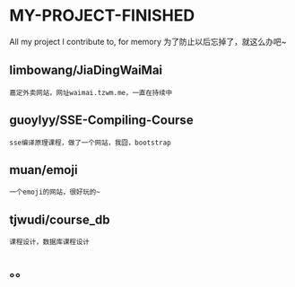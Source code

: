 MY-PROJECT-FINISHED
===================

All my project I contribute to, for memory
为了防止以后忘掉了，就这么办吧~

## limbowang/JiaDingWaiMai
    嘉定外卖网站，网址waimai.tzwm.me，一直在持续中

## guoylyy/SSE-Compiling-Course
    sse编译原理课程，做了一个网站，我囧，bootstrap
    
## muan/emoji
    一个emoji的网站，很好玩的~

## tjwudi/course_db
    课程设计，数据库课程设计

## 。。
